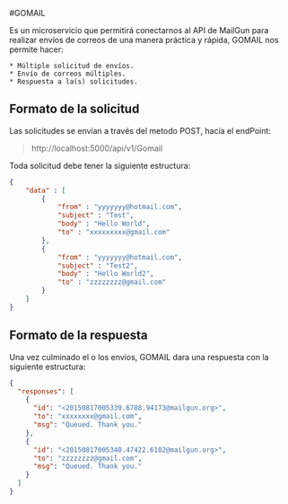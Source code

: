 #GOMAIL

Es un microservicio que permitirá conectarnos al API de MailGun para realizar envíos de correos de una manera práctica y rápida, GOMAIL nos permite hacer:

	* Múltiple solicitud de envíos.
	* Envío de correos múltiples.
	* Respuesta a la(s) solicitudes.
	


Formato de la solicitud
-----------------------
Las solicitudes se envían a través del metodo POST, hacía el endPoint:

  >http://localhost:5000/api/v1/Gomail

Toda solicitud debe tener la siguiente estructura:

~~~json
{
	"data" : [
		{
			"from" : "yyyyyyy@hotmail.com",
			"subject" : "Test",
			"body" : "Hello World",
			"to" : "xxxxxxxxx@gmail.com"
		},
		{
			"from" : "yyyyyyy@hotmail.com",
			"subject" : "Test2",
			"body" : "Hello World2",
			"to" : "zzzzzzzz@gmail.com"
		}
	]
}
~~~

Formato de la respuesta 
-----------------------
Una vez culminado el o los envíos, GOMAIL dara una respuesta con la siguiente estructura:

~~~json
{
  "responses": [
    {
      "id": "<20150817005339.6788.94173@mailgun.org>",
      "to": "xxxxxxxx@gmail.com",
      "msg": "Queued. Thank you."
    },
    {
      "id": "<20150817005340.47422.6102@mailgun.org>",
      "to": "zzzzzzzz@gmail.com",
      "msg": "Queued. Thank you."
    }
  ]
}
~~~



